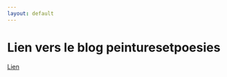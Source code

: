 ```yaml
---
layout: default
---
```


# Lien vers le blog peinturesetpoesies
[Lien](https://web.archive.org/web/20181221084855/http://peinturesetpoesies.blog50.com/archive/2006/08/04/henri-schaeffer-1900-1975.html)
